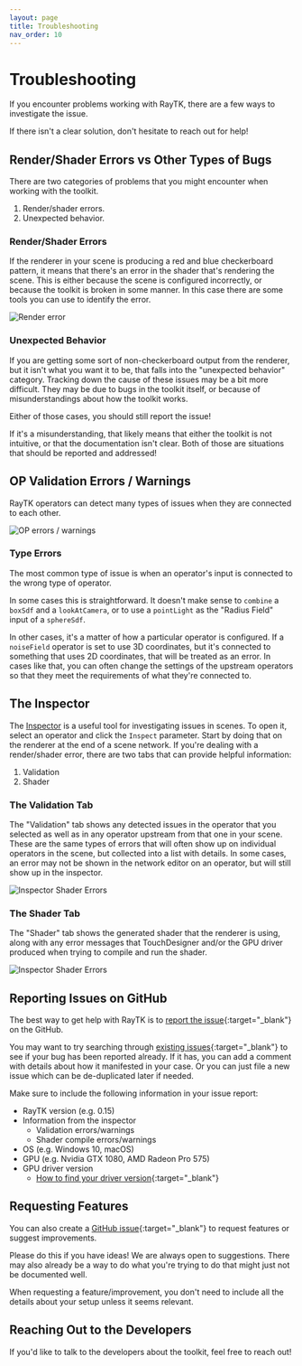 ```yaml
---
layout: page
title: Troubleshooting
nav_order: 10
---
```


# Troubleshooting

If you encounter problems working with RayTK, there are a few ways to investigate the issue.

If there isn't a clear solution, don't hesitate to reach out for help!

## Render/Shader Errors vs Other Types of Bugs

There are two categories of problems that you might encounter when working with the toolkit.

1. Render/shader errors.
2. Unexpected behavior.

### Render/Shader Errors

If the renderer in your scene is producing a red and blue checkerboard pattern, it means that there's an error in the shader that's rendering the scene. This is either because the scene is configured incorrectly, or because the toolkit is broken in some manner. In this case there are some tools you can use to identify the error.

![Render error](/raytk/assets/images/guide/troubleshooting-render-error.png)

### Unexpected Behavior

If you are getting some sort of non-checkerboard output from the renderer, but it isn't what you want it to be, that falls into the "unexpected behavior" category. Tracking down the cause of these issues may be a bit more difficult. They may be due to bugs in the toolkit itself, or because of misunderstandings about how the toolkit works.

Either of those cases, you should still report the issue!

If it's a misunderstanding, that likely means that either the toolkit is not intuitive, or that the documentation isn't clear. Both of those are situations that should be reported and addressed!

## OP Validation Errors / Warnings

RayTK operators can detect many types of issues when they are connected to each other.

![OP errors / warnings](/raytk/assets/images/guide/troubleshooting-op-errors.png)

### Type Errors

The most common type of issue is when an operator's input is connected to the wrong type of operator.

In some cases this is straightforward. It doesn't make sense to `combine` a `boxSdf` and a `lookAtCamera`, or to use a `pointLight` as the "Radius Field" input of a `sphereSdf`.

In other cases, it's a matter of how a particular operator is configured. If a `noiseField` operator is set to use 3D coordinates, but it's connected to something that uses 2D coordinates, that will be treated as an error. In cases like that, you can often change the settings of the upstream operators so that they meet the requirements of what they're connected to. 

## The Inspector

The [Inspector](/raytk/guide/inspector) is a useful tool for investigating issues in scenes. To open it, select an operator and click the `Inspect` parameter. Start by doing that on the renderer at the end of a scene network. If you're dealing with a render/shader error, there are two tabs that can provide helpful information:

1. Validation
2. Shader

### The Validation Tab

The "Validation" tab shows any detected issues in the operator that you selected as well as in any operator upstream from that one in your scene. These are the same types of errors that will often show up on individual operators in the scene, but collected into a list with details. In some cases, an error may not be shown in the network editor on an operator, but will still show up in the inspector.

![Inspector Shader Errors](/raytk/assets/images/guide/troubleshooting-inspector-validation.png)

### The Shader Tab

The "Shader" tab shows the generated shader that the renderer is using, along with any error messages that TouchDesigner and/or the GPU driver produced when trying to compile and run the shader.

![Inspector Shader Errors](/raytk/assets/images/guide/troubleshooting-inspector-errors.png)

## Reporting Issues on GitHub

The best way to get help with RayTK is to [report the issue](https://github.com/t3kt/raytk/issues/new){:target="_blank"} on the GitHub.

You may want to try searching through [existing issues](https://github.com/t3kt/raytk/issues/){:target="_blank"} to see if your bug has been reported already. If it has, you can add a comment with details about how it manifested in your case. Or you can just file a new issue which can be de-duplicated later if needed.

Make sure to include the following information in your issue report:

* RayTK version (e.g. 0.15)
* Information from the inspector
  * Validation errors/warnings
  * Shader compile errors/warnings
* OS (e.g. Windows 10, macOS)
* GPU (e.g. Nvidia GTX 1080, AMD Radeon Pro 575)
* GPU driver version
  * [How to find your driver version](https://support.viewsonic.com/en/support/solutions/articles/33000221571-how-to-check-graphics-card-drivers-in-windows-){:target="_blank"}

## Requesting Features

You can also create a [GitHub issue](https://github.com/t3kt/raytk/issues/new){:target="_blank"} to request features or suggest improvements.

Please do this if you have ideas! We are always open to suggestions. There may also already be a way to do what you're trying to do that might just not be documented well.

When requesting a feature/improvement, you don't need to include all the details about your setup unless it seems relevant.

## Reaching Out to the Developers

If you'd like to talk to the developers about the toolkit, feel free to reach out!
